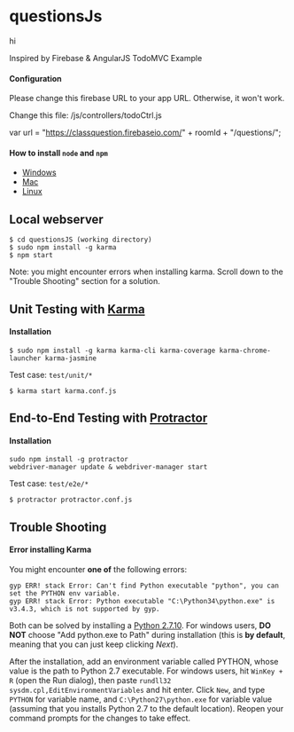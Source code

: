 questionsJs
====
hi

Inspired by Firebase & AngularJS TodoMVC Example

#### Configuration
Please change this firebase URL to your app URL. Otherwise, it won't work.

Change this file: /js/controllers/todoCtrl.js

var url = "https://classquestion.firebaseio.com/" + roomId + "/questions/";

#### How to install `node` and `npm`
- [Windows](http://blog.teamtreehouse.com/install-node-js-npm-windows)
- [Mac](http://blog.teamtreehouse.com/install-node-js-npm-mac)
- [Linux](http://blog.teamtreehouse.com/install-node-js-npm-linux)

Local webserver
----

```
$ cd questionsJS (working directory)
$ sudo npm install -g karma
$ npm start
```

Note: you might encounter errors when installing karma. Scroll down to the "Trouble Shooting" section for a solution.

Unit Testing with [Karma](http://karma-runner.github.io/0.13/index.html)
----

#### Installation
```
$ sudo npm install -g karma karma-cli karma-coverage karma-chrome-launcher karma-jasmine
```

Test case: `test/unit/*`
```
$ karma start karma.conf.js
```

End-to-End Testing with [Protractor](http://www.protractortest.org/#/)
----

#### Installation
````
sudo npm install -g protractor
webdriver-manager update & webdriver-manager start
````

Test case: `test/e2e/*`
```
$ protractor protractor.conf.js
```

Trouble Shooting
----

#### Error installing Karma

You might encounter **one of** the following errors:

```
gyp ERR! stack Error: Can't find Python executable "python", you can set the PYTHON env variable.
gyp ERR! stack Error: Python executable "C:\Python34\python.exe" is v3.4.3, which is not supported by gyp.
```

Both can be solved by installing a [Python 2.7.10](https://www.python.org/downloads/). For windows users, **DO NOT** choose "Add python.exe to Path" during installation (this is **by default**, meaning that you can just keep clicking *Next*).

After the installation, add an environment variable called PYTHON, whose value is the path to Python 2.7 executable. For windows users, hit ```WinKey + R``` (open the Run dialog), then paste ```rundll32 sysdm.cpl,EditEnvironmentVariables``` and hit enter. Click ```New```, and type ```PYTHON``` for variable name, and ```C:\Python27\python.exe``` for variable value (assuming that you installs Python 2.7 to the default location). Reopen your command prompts for the changes to take effect.
